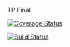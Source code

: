 TP Final

[![Coverage Status](https://coveralls.io/repos/github/dagostinoips/TpFinal2017/badge.svg?branch=master)](https://coveralls.io/github/dagostinoips/TpFinal2017?branch=master)

[![Build Status](https://travis-ci.org/dagostinoips/TpFinal2017.svg?branch=master)](https://travis-ci.org/dagostinoips/TpFinal2017)
